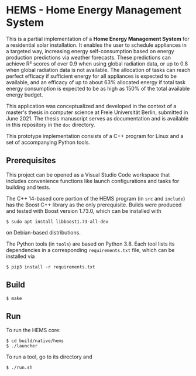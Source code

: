 # HEMS - Home Energy Management System

This is a partial implementation of a **Home Energy Management System** for a residential solar installation. It enables the user to schedule appliances in a targeted way, increasing energy self-consumption based on energy production predictions via weather forecasts. These predictions can achieve R² scores of over 0.9 when using global radiation data, or up to 0.8 when global radiation data is not available. The allocation of tasks can reach perfect efficacy if sufficient energy for all appliances is expected to be available, and an efficacy of up to about 63% allocated energy if total task energy consumption is expected to be as high as 150% of the total available energy budget.

This application was conceptualized and developed in the context of a master's thesis in computer science at Freie Universität Berlin, submitted in June 2021. The thesis manuscript serves as documentation and is available in this repository in the `doc` directory.

This prototype implementation consists of a C++ program for Linux and a set of accompanying Python tools.

## Prerequisites

This project can be opened as a Visual Studio Code workspace that includes convenience functions like launch configurations and tasks for building and tests.

The C++ 14-based core portion of the HEMS program (in `src` and `include`) has the Boost C++ library as the only prerequisite. Builds were produced and tested with Boost version 1.73.0, which can be installed with

```
$ sudo apt install libboost1.73-all-dev
```

on Debian-based distributions.

The Python tools (in `tools`) are based on Python 3.8. Each tool lists its dependencies in a corresponding `requirements.txt` file, which can be installed via

```
$ pip3 install -r requirements.txt
```

## Build

```
$ make
```

## Run

To run the HEMS core:

```
$ cd build/native/hems
$ ./launcher
```

To run a tool, go to its directory and

```
$ ./run.sh
```
